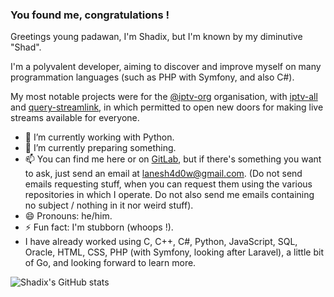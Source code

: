 ### You found me, congratulations !

Greetings young padawan, I'm Shadix, but I'm known by my diminutive "Shad".

I'm a polyvalent developer, aiming to discover and improve myself on many programmation languages (such as PHP with Symfony, and also C#).

My most notable projects were for the [@iptv-org](https://github.com/iptv-org) organisation, with [iptv-all](https://iptv-all.lanesh4d0w.repl.co) and [query-streamlink](https://github.com/LaneSh4d0w/query-streamlink), in which permitted to open new doors for making live streams available for everyone.

- 🔭 I’m currently working with Python.
- 🌱 I’m currently preparing something.
- 📫 You can find me here or on [GitLab](https://gitlab.com/theofficialomega), but if there's something you want to ask, just send an email at lanesh4d0w@gmail.com. (Do not send emails requesting stuff, when you can request them using the various repositories in which I operate. Do not also send me emails containing no subject / nothing in it nor weird stuff).
- 😄 Pronouns: he/him.
- ⚡ Fun fact: I'm stubborn (whoops !).
- I have already worked using C, C++, C#, Python, JavaScript, SQL, Oracle, HTML, CSS, PHP (with Symfony, looking after Laravel), a little bit of Go, and looking forward to learn more.

![Shadix's GitHub stats](https://github-readme-stats.vercel.app/api?username=lanesh4d0w&show_icons=true)

